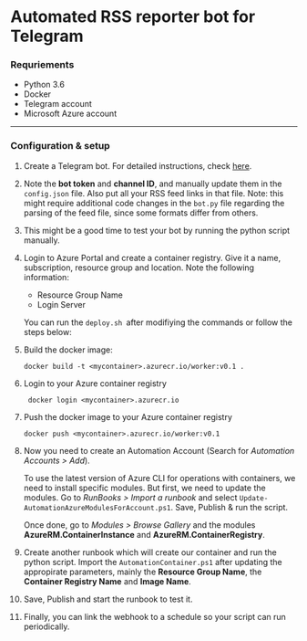 # Automated RSS reporter bot for Telegram

### Requriements
- Python 3.6
- Docker
- Telegram account
- Microsoft Azure account

------------


### Configuration & setup
1. Create a Telegram bot. For detailed instructions, check [here](https://core.telegram.org/bots#3-how-do-i-create-a-bot "here").

2. Note the **bot token** and **channel ID**, and manually update them in the `config.json` file. Also put all your RSS feed links in that file. Note: this might require additional code changes in the `bot.py` file regarding the parsing of the feed file, since some formats differ from others.

3. This might be a good time to test your bot by running the python script manually.

4. Login to Azure Portal and create a container registry. Give it a name, subscription, resource group and location. Note the following information:
    - Resource Group Name
	- Login Server

   You can run the `deploy.sh `after modifiying the commands or follow the steps below:

5. Build the docker image:

   `docker build -t <mycontainer>.azurecr.io/worker:v0.1 .`

6. Login to your Azure container registry

   ` docker login <mycontainer>.azurecr.io`

7. Push the docker image to your Azure container registry

   `docker push <mycontainer>.azurecr.io/worker:v0.1`

8. Now you need to create an Automation Account (Search for *Automation Accounts > Add*). 

   To use the latest version of Azure CLI for operations with containers, we need to install specific modules. But first, we need to update the modules. Go to *RunBooks > Import a runbook* and select `Update-AutomationAzureModulesForAccount.ps1`. Save, Publish & run the script.

   Once done, go to *Modules > Browse Gallery* and the modules **AzureRM.ContainerInstance** and **AzureRM.ContainerRegistry**.

9. Create another runbook which will create our container and run the python script. Import the `AutomationContainer.ps1` after updating the appropirate parameters, mainly the **Resource Group Name**, the **Container Registry Name** and **Image Name**.

10. Save, Publish and start the runbook to test it.

11. Finally, you can link the webhook to a schedule so your script can run periodically.
